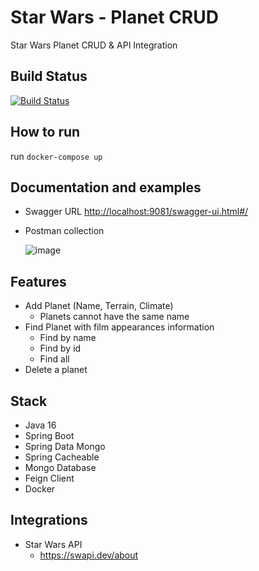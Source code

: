 # Star Wars - Planet CRUD

Star Wars Planet CRUD &amp; API Integration

## Build Status
[![Build Status](https://github.com/felipe-publio/sw-planet-service/actions/workflows/gradle.yml/badge.svg?branch=master)](https://github.com/felipe-publio/sw-planet-service/actions/workflows/gradle.yml)

## How to run
run `docker-compose up`

## Documentation and examples
- Swagger URL
  [http://localhost:9081/swagger-ui.html#/](http://localhost:9081/swagger-ui.html#/ "http://localhost:9081/swagger-ui.html#/")

- Postman collection

  ![image](https://user-images.githubusercontent.com/14155185/119331527-d49d6f80-bc5d-11eb-93e3-00e2801fe19d.png)

## Features
- Add Planet (Name, Terrain, Climate)
  - Planets cannot have the same name
- Find Planet with film appearances information
  - Find by name
  - Find by id
  - Find all
- Delete a planet

## Stack
- Java 16
- Spring Boot
- Spring Data Mongo
- Spring Cacheable
- Mongo Database
- Feign Client
- Docker

## Integrations
- Star Wars API
  - https://swapi.dev/about
